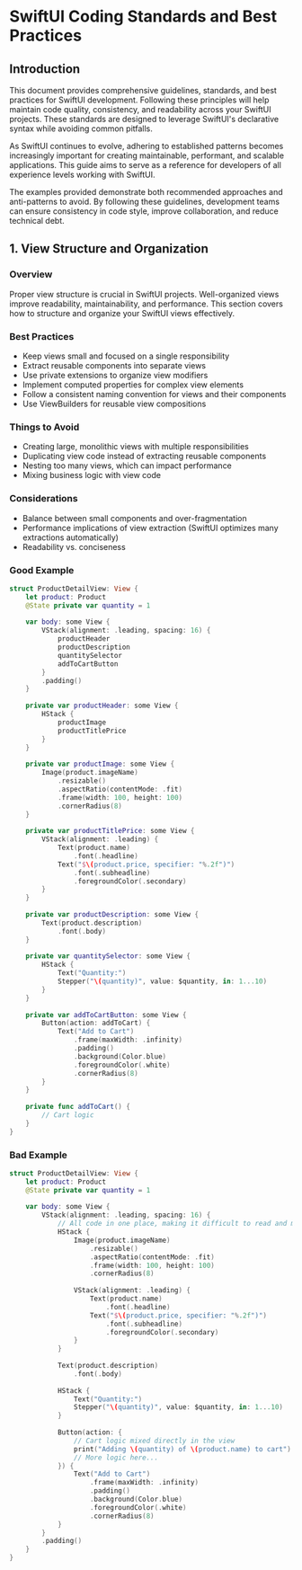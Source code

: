 # SwiftUI Coding Standards and Best Practices

## Introduction

This document provides comprehensive guidelines, standards, and best practices for SwiftUI development. Following these principles will help maintain code quality, consistency, and readability across your SwiftUI projects. These standards are designed to leverage SwiftUI's declarative syntax while avoiding common pitfalls.

As SwiftUI continues to evolve, adhering to established patterns becomes increasingly important for creating maintainable, performant, and scalable applications. This guide aims to serve as a reference for developers of all experience levels working with SwiftUI.

The examples provided demonstrate both recommended approaches and anti-patterns to avoid. By following these guidelines, development teams can ensure consistency in code style, improve collaboration, and reduce technical debt.


## 1. View Structure and Organization

### Overview
Proper view structure is crucial in SwiftUI projects. Well-organized views improve readability, maintainability, and performance. This section covers how to structure and organize your SwiftUI views effectively.

### Best Practices
- Keep views small and focused on a single responsibility
- Extract reusable components into separate views
- Use private extensions to organize view modifiers
- Implement computed properties for complex view elements
- Follow a consistent naming convention for views and their components
- Use ViewBuilders for reusable view compositions

### Things to Avoid
- Creating large, monolithic views with multiple responsibilities
- Duplicating view code instead of extracting reusable components
- Nesting too many views, which can impact performance
- Mixing business logic with view code

### Considerations
- Balance between small components and over-fragmentation
- Performance implications of view extraction (SwiftUI optimizes many extractions automatically)
- Readability vs. conciseness

### Good Example
```swift
struct ProductDetailView: View {
    let product: Product
    @State private var quantity = 1
    
    var body: some View {
        VStack(alignment: .leading, spacing: 16) {
            productHeader
            productDescription
            quantitySelector
            addToCartButton
        }
        .padding()
    }
    
    private var productHeader: some View {
        HStack {
            productImage
            productTitlePrice
        }
    }
    
    private var productImage: some View {
        Image(product.imageName)
            .resizable()
            .aspectRatio(contentMode: .fit)
            .frame(width: 100, height: 100)
            .cornerRadius(8)
    }
    
    private var productTitlePrice: some View {
        VStack(alignment: .leading) {
            Text(product.name)
                .font(.headline)
            Text("$\(product.price, specifier: "%.2f")")
                .font(.subheadline)
                .foregroundColor(.secondary)
        }
    }
    
    private var productDescription: some View {
        Text(product.description)
            .font(.body)
    }
    
    private var quantitySelector: some View {
        HStack {
            Text("Quantity:")
            Stepper("\(quantity)", value: $quantity, in: 1...10)
        }
    }
    
    private var addToCartButton: some View {
        Button(action: addToCart) {
            Text("Add to Cart")
                .frame(maxWidth: .infinity)
                .padding()
                .background(Color.blue)
                .foregroundColor(.white)
                .cornerRadius(8)
        }
    }
    
    private func addToCart() {
        // Cart logic
    }
}
```

### Bad Example
```swift
struct ProductDetailView: View {
    let product: Product
    @State private var quantity = 1
    
    var body: some View {
        VStack(alignment: .leading, spacing: 16) {
            // All code in one place, making it difficult to read and maintain
            HStack {
                Image(product.imageName)
                    .resizable()
                    .aspectRatio(contentMode: .fit)
                    .frame(width: 100, height: 100)
                    .cornerRadius(8)
                
                VStack(alignment: .leading) {
                    Text(product.name)
                        .font(.headline)
                    Text("$\(product.price, specifier: "%.2f")")
                        .font(.subheadline)
                        .foregroundColor(.secondary)
                }
            }
            
            Text(product.description)
                .font(.body)
            
            HStack {
                Text("Quantity:")
                Stepper("\(quantity)", value: $quantity, in: 1...10)
            }
            
            Button(action: {
                // Cart logic mixed directly in the view
                print("Adding \(quantity) of \(product.name) to cart")
                // More logic here...
            }) {
                Text("Add to Cart")
                    .frame(maxWidth: .infinity)
                    .padding()
                    .background(Color.blue)
                    .foregroundColor(.white)
                    .cornerRadius(8)
            }
        }
        .padding()
    }
}
```



